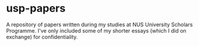 # usp-papers
A repository of papers written during my studies at NUS University Scholars Programme. I've only included some of my shorter essays (which I did on exchange) for confidentiality.
